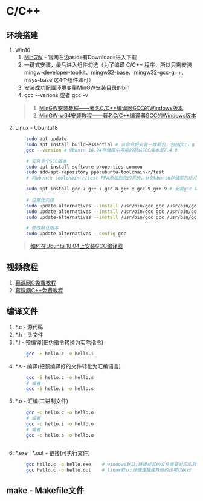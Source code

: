 # C/C++

## 环境搭建
1. Win10
    1. [MinGW](http://www.mingw.org/) - 官网右边aside有Downloads进入下载
    2. 一键式安装，最后进入组件勾选（为了编译 C/C++ 程序，所以只需安装 mingw-developer-toolkit、mingw32-base、mingw32-gcc-g++、msys-base 这4个组件即可）
    3. 安装成功配置环境变量MinGW安装目录的bin
    4. gcc --verions 或者 gcc -v
    > 1. [MinGW安装教程——著名C/C++编译器GCC的Windows版本](https://www.cnblogs.com/ggg-327931457/p/9694401.html)
    > 2. [MinGW-w64安装教程——著名C/C++编译器GCC的Windows版本](https://www.cnblogs.com/ggg-327931457/p/9694516.html)
2. Linux - Ubuntu18
    ```bash
        sudo apt update
        sudo apt install build-essential # 该命令将安装一堆新包，包括gcc，g ++和make
        gcc --version # Ubuntu 18.04存储库中可用的默认GCC版本是7.4.0

        # 安装多个GCC版本
        sudo apt install software-properties-common 
        sudo add-apt-repository ppa:ubuntu-toolchain-r/test
        # 将ubuntu-toolchain-r/test PPA添加到您的系统，认的Ubuntu存储库包括几个GCC版本，从5.x.x到8.x.x. 最新版本的GCC是9.1.0，可从Ubuntu Toolchain PPA获得

        sudo apt install gcc-7 g++-7 gcc-8 g++-8 gcc-9 g++-9 # 安装gcc & g++版本
        
        # 设置优先级
        sudo update-alternatives --install /usr/bin/gcc gcc /usr/bin/gcc-9 90 --slave /usr/bin/g++ g++ /usr/bin/g++-9
        sudo update-alternatives --install /usr/bin/gcc gcc /usr/bin/gcc-8 80 --slave /usr/bin/g++ g++ /usr/bin/g++-8
        sudo update-alternatives --install /usr/bin/gcc gcc /usr/bin/gcc-7 70 --slave /usr/bin/g++ g++ /usr/bin/g++-7

        # 修改默认版本
        sudo update-alternatives --config gcc
    ```
    > [如何在Ubuntu 18.04上安装GCC编译器](https://www.linuxidc.com/Linux/2019-06/159059.htm)


## 视频教程
1. [慕课网C免费教程](https://www.imooc.com/course/list?c=c)
2. [慕课网C++免费教程](https://www.imooc.com/course/list?c=cplusplus)

## 编译文件
1. *.c - 源代码
2. *.h - 头文件
3. *.i - 预编译(把伪指令转换为实际指令)
    ```bash
        gcc -E hello.c -o hello.i
    ```
4. *.s - 编译(把预编译好的文件转化为汇编语言)
    ```bash
        gcc -S hello.c -o hello.s
        # 或者
        gcc -S hello.i -o hello.s
    ```
5. *.o - 汇编(二进制文件)
    ```bash
        gcc -c hello.c -o hello.o
        # 或者
        gcc -c hello.i -o hello.o
        # 或者
        gcc -c hello.s -o hello.o
    ```
    ```
6. *.exe | *.out - 链接(可执行文件)
    ```bash
        gcc hello.c -o hello.exe    # windows默认:链接成其他文件需要对应的软件打开，如.mp4之类的，但是打开可能是失败的
        gcc hello.c -o hello.out    # linux默认:好像连接成其他的也可以执行
    ```

## make - Makefile文件